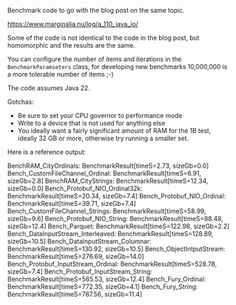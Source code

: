 Benchmark code to go with the blog post on the same topic. 

https://www.marginalia.nu/log/a_110_java_io/

Some of the code is not identical to the code in the blog post, but homomorphic and
the results are the same. 

You can configure the number of items and iterations in the `BenchmarkParamseters` class,
for developing new benchmarks 10,000,000 is a more tolerable number of items ;-)

The code assumes Java 22.

Gotchas: 

* Be sure to set your CPU governor to performance mode
* Write to a device that is not used for anything else 
* You ideally want a fairly significant amount of RAM for the 1B test, ideally 32 GB or more, 
  otherwise try running a smaller set.

Here is a reference output:

BenchRAM_CityOrdinals: BenchmarkResult[timeS=2.73, sizeGb=0.0]
Bench_CustomFileChannel_Ordinal: BenchmarkResult[timeS=6.91, sizeGb=2.8]
BenchRAM_CityStrings: BenchmarkResult[timeS=12.34, sizeGb=0.0]
Bench_Protobuf_NIO_Ordinal32k: BenchmarkResult[timeS=20.34, sizeGb=7.4]
Bench_Protobuf_NIO_Ordinal: BenchmarkResult[timeS=39.71, sizeGb=7.4]
Bench_CustomFileChannel_Strings: BenchmarkResult[timeS=58.99, sizeGb=9.6]
Bench_Protobuf_NIO_String: BenchmarkResult[timeS=88.48, sizeGb=12.4]
Bench_Parquet: BenchmarkResult[timeS=122.98, sizeGb=2.2]
Bench_DataInputStream_Interleaved: BenchmarkResult[timeS=128.89, sizeGb=10.5]
Bench_DataInputStream_Columnar: BenchmarkResult[timeS=130.92, sizeGb=10.5]
Bench_ObjectIntputStream: BenchmarkResult[timeS=276.69, sizeGb=14.0]
Bench_Protobuf_InputStream_Ordinal: BenchmarkResult[timeS=528.78, sizeGb=7.4]
Bench_Protobuf_InputStream_String: BenchmarkResult[timeS=565.53, sizeGb=12.4]
Bench_Fury_Ordinal: BenchmarkResult[timeS=772.35, sizeGb=4.1]
Bench_Fury_String: BenchmarkResult[timeS=787.56, sizeGb=11.4]
